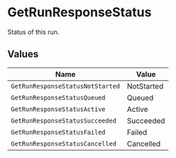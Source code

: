 # GetRunResponseStatus

Status of this run.


## Values

| Name                             | Value                            |
| -------------------------------- | -------------------------------- |
| `GetRunResponseStatusNotStarted` | NotStarted                       |
| `GetRunResponseStatusQueued`     | Queued                           |
| `GetRunResponseStatusActive`     | Active                           |
| `GetRunResponseStatusSucceeded`  | Succeeded                        |
| `GetRunResponseStatusFailed`     | Failed                           |
| `GetRunResponseStatusCancelled`  | Cancelled                        |